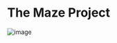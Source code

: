 # The Maze Project

![image](https://github.com/kemunto-97/Maze-Project/assets/85859798/8cf8b16f-4525-4aac-bec6-39d445365ff9)
